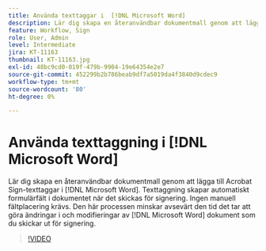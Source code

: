 ```yaml
---
title: Använda texttaggar i  [!DNL Microsoft Word]
description: Lär dig skapa en återanvändbar dokumentmall genom att lägga till Acrobat Sign-texttaggar i  [!DNL Microsoft Word]
feature: Workflow, Sign
role: User, Admin
level: Intermediate
jira: KT-11163
thumbnail: KT-11163.jpg
exl-id: 48bc9cd0-019f-479b-9904-19e64354e2e7
source-git-commit: 452299b2b786beab9df7a5019da4f3840d9cdec9
workflow-type: tm+mt
source-wordcount: '80'
ht-degree: 0%

---
```


# Använda texttaggning i [!DNL Microsoft Word]

Lär dig skapa en återanvändbar dokumentmall genom att lägga till Acrobat Sign-texttaggar i [!DNL Microsoft Word]. Texttaggning skapar automatiskt formulärfält i dokumentet när det skickas för signering. Ingen manuell fältplacering krävs. Den här processen minskar avsevärt den tid det tar att göra ändringar i och modifieringar av [!DNL Microsoft Word] dokument som du skickar ut för signering.

>[!VIDEO](https://video.tv.adobe.com/v/3409482?quality=12&learn=on&hidetitle=true)
